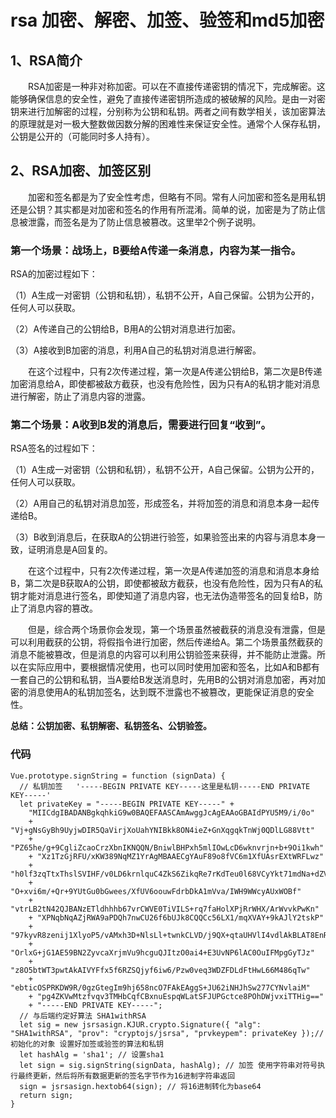 # rsa 加密、解密、加签、验签和md5加密


## 1、RSA简介
&emsp;&emsp;RSA加密是一种非对称加密。可以在不直接传递密钥的情况下，完成解密。这能够确保信息的安全性，避免了直接传递密钥所造成的被破解的风险。是由一对密钥来进行加解密的过程，分别称为公钥和私钥。两者之间有数学相关，该加密算法的原理就是对一极大整数做因数分解的困难性来保证安全性。通常个人保存私钥，公钥是公开的（可能同时多人持有）。


## 2、RSA加密、加签区别
&emsp;&emsp;加密和签名都是为了安全性考虑，但略有不同。常有人问加密和签名是用私钥还是公钥？其实都是对加密和签名的作用有所混淆。简单的说，加密是为了防止信息被泄露，而签名是为了防止信息被篡改。这里举2个例子说明。

### 第一个场景：战场上，B要给A传递一条消息，内容为某一指令。

RSA的加密过程如下：

（1）A生成一对密钥（公钥和私钥），私钥不公开，A自己保留。公钥为公开的，任何人可以获取。

（2）A传递自己的公钥给B，B用A的公钥对消息进行加密。

（3）A接收到B加密的消息，利用A自己的私钥对消息进行解密。

　　在这个过程中，只有2次传递过程，第一次是A传递公钥给B，第二次是B传递加密消息给A，即使都被敌方截获，也没有危险性，因为只有A的私钥才能对消息进行解密，防止了消息内容的泄露。

 

### 第二个场景：A收到B发的消息后，需要进行回复“收到”。

RSA签名的过程如下：

（1）A生成一对密钥（公钥和私钥），私钥不公开，A自己保留。公钥为公开的，任何人可以获取。

（2）A用自己的私钥对消息加签，形成签名，并将加签的消息和消息本身一起传递给B。

（3）B收到消息后，在获取A的公钥进行验签，如果验签出来的内容与消息本身一致，证明消息是A回复的。

　　在这个过程中，只有2次传递过程，第一次是A传递加签的消息和消息本身给B，第二次是B获取A的公钥，即使都被敌方截获，也没有危险性，因为只有A的私钥才能对消息进行签名，即使知道了消息内容，也无法伪造带签名的回复给B，防止了消息内容的篡改。

 

　　但是，综合两个场景你会发现，第一个场景虽然被截获的消息没有泄露，但是可以利用截获的公钥，将假指令进行加密，然后传递给A。第二个场景虽然截获的消息不能被篡改，但是消息的内容可以利用公钥验签来获得，并不能防止泄露。所以在实际应用中，要根据情况使用，也可以同时使用加密和签名，比如A和B都有一套自己的公钥和私钥，当A要给B发送消息时，先用B的公钥对消息加密，再对加密的消息使用A的私钥加签名，达到既不泄露也不被篡改，更能保证消息的安全性。
  
**总结：公钥加密、私钥解密、私钥签名、公钥验签。**

### 代码

```(javascript)
Vue.prototype.signString = function (signData) {
  // 私钥加签   '-----BEGIN PRIVATE KEY-----这里是私钥-----END PRIVATE KEY-----'
  let privateKey = "-----BEGIN PRIVATE KEY-----" +
    "MIICdgIBADANBgkqhkiG9w0BAQEFAASCAmAwggJcAgEAAoGBAIdPYU5M9/i/0o"
    + "Vj+gNsGyBh9UyjwDIR5QaVirjXoUahYNIBkk8ON4ieZ+GnXqgqkTnWj0QDlLG88Vtt"
    + "PZ65he/g+9CgliZcaoCrzXbnIKNQQN/BniwlBHPxh5mlIOwLcD6wknvrjn+b+9Oi1kwh"
    + "Xz1TzGjRFU/xKW389NqMZ1YrAgMBAAECgYAuF89o8fVC6m1XfUAsrEXtWRFLwz"
    + "h0lf3zqTtxThslSVIHF/v0LD6krnlquC4ZkS6ZikqRe7rKdTeu0l68VCyYkt71mdNa+dZV"
    + "O+xvi6m/+Qr+9YUtGu0bGwees/XfUV6oouwFdrbDkA1mVva/IWH9WWcyAUxWOBf"
    + "vtrLB2tN42QJBANzETldhhhb67vrCWVE0TiVILS+rq7faHolXPjRrWHX/ArWvvkPwKn"
    + "XPNqbNqAZjRWA9aPDQh7nwCU26f6bUJk8CQQCc56LX1/mqXVAY+9kAJlY2tskP"
    + "97kyvR8zenij1XlyoP5/vAMxh3D+NlsLl+twnkCLVD/j9QX+qtaUHVlI4vdlAkBLAT8EnR"
    + "OrlxG+jG1AE59BN2ZyvcaXrjmVu9hcguQJItzO0ai4+E3UvNP6lAC0OuIFMpgGyTJz"
    + "z8O5btWT3pwtAkAIVYFfx5f6RZSQjyf6iw6/Pzw0veq3WDZFDLdFtHwL66M486qTw"
    + "ebticOSPRKDW9R/0gzGtegIm9hj658ncO7FAkEAggS+JU62iNHJhSw277CYNvlaiM"
    + "pg4ZKVwMtzfvqv3TMHbCqfCBxnuEspqWLatSFJUPGctce8POhDWjvxiTTHig=="
    + "-----END PRIVATE KEY-----";
  // 与后端约定好算法 SHA1withRSA  
  let sig = new jsrsasign.KJUR.crypto.Signature({ "alg": "SHA1withRSA", "prov": "cryptojs/jsrsa", "prvkeypem": privateKey });// 初始化的对象 设置好加签或验签的算法和私钥
  let hashAlg = 'sha1'; // 设置sha1
  let sign = sig.signString(signData, hashAlg); // 加签 使用字符串对符号执行最终更新，然后将所有数据更新的签名字节作为16进制字符串返回
  sign = jsrsasign.hextob64(sign); // 将16进制转化为base64
  return sign;
}
```

